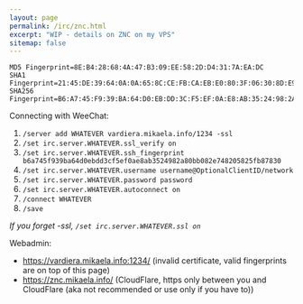 ```yaml
---
layout: page
permalink: /irc/znc.html
excerpt: "WIP - details on ZNC on my VPS"
sitemap: false
---
```


```
MD5 Fingerprint=8E:B4:28:68:4A:47:B3:09:EE:58:2D:D4:31:7A:EA:DC
SHA1 Fingerprint=21:45:DE:39:64:0A:0A:65:8C:CE:FB:CA:EB:E0:80:3F:06:30:8D:E9
SHA256 Fingerprint=B6:A7:45:F9:39:BA:64:D0:EB:DD:3C:F5:EF:0A:E8:AB:35:24:98:2A:80:BB:08:2E:74:82:05:82:5F:B8:78:30
```

Connecting with WeeChat:

1. `/server add WHATEVER vardiera.mikaela.info/1234 -ssl`
2. `/set irc.server.WHATEVER.ssl_verify on`
3. `/set irc.server.WHATEVER.ssh_fingerprint b6a745f939ba64d0ebdd3cf5ef0ae8ab3524982a80bb082e748205825fb87830`
4. `/set irc.server.WHATEVER.username username@OptionalClientID/network`
5. `/set irc.server.WHATEVER.password password`
6. `/set irc.server.WHATEVER.autoconnect on`
7. `/connect WHATEVER`
8. `/save`

*If you forget -ssl, `/set irc.server.WHATEVER.ssl on`*

Webadmin:
 * https://vardiera.mikaela.info:1234/ (invalid certificate, valid
   fingerprints are on top of this page)
 * https://znc.mikaela.info/ (CloudFlare, https only between you and
   CloudFlare (aka not recommended or use only if you have to))
